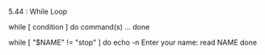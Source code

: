 5.44 : While Loop

while [ condition ] 
do
    command(s) ...
done


while [ "$NAME" != "stop" ] 
do
    echo -n Enter your name:
    read NAME
done
